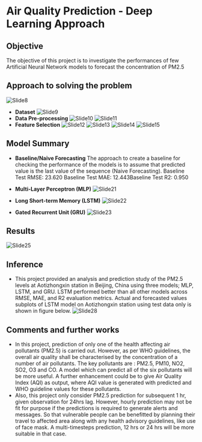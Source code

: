 # **Air Quality Prediction - Deep Learning Approach**

## Objective
The objective of this project is to investigate the performances of few Artificial Neural Network models to forecast the concentration of PM2.5​

## Approach to solving the problem
  ![Slide8](https://github.com/user-attachments/assets/11f6f525-cafd-4213-ae97-dbfc14e929ab)
  * **Dataset**
    ![Slide9](https://github.com/user-attachments/assets/7d84a051-96a7-44cd-8f37-2dc7e8a9a2a6)
  * **Data Pre-processing**
    ![Slide10](https://github.com/user-attachments/assets/73e53d8e-3845-4abf-bc5b-0e5b9d783720)
    ![Slide11](https://github.com/user-attachments/assets/a2f5ca1f-e24a-4b50-81de-b909ad36cd51)
  * **Feature Selection**
    ![Slide12](https://github.com/user-attachments/assets/0f0ffc4a-86a2-4801-a11c-655ec7fdc2c5)
    ![Slide13](https://github.com/user-attachments/assets/5bd6677e-bc31-4380-b1c2-1dc9c82a9af9)
    ![Slide14](https://github.com/user-attachments/assets/8f3c81bb-18c8-47f3-8573-459d81d89e15)
    ![Slide15](https://github.com/user-attachments/assets/a902518a-6d86-437a-a348-8ee476a84d85)
      
## Model Summary
* **Baseline/Naive Forecasting**
  The approach to create a baseline for checking the performance of the models is to assume that predicted value is the last value of the sequence (Naive Forecasting).​
    Baseline Test RMSE: 23.620​
    Baseline Test MAE: 12.443​
    Baseline Test R2: 0.950

* **Multi-Layer Perceptron (MLP)**
  ![Slide21](https://github.com/user-attachments/assets/48f127e8-3664-499b-ac00-f34232b2f83a)

* **Long Short-term Memory (LSTM)**
  ![Slide22](https://github.com/user-attachments/assets/da720659-21e2-4270-8685-bc81756d9277)

* **Gated Recurrent Unit (GRU)**
  ![Slide23](https://github.com/user-attachments/assets/30e02666-3374-4562-b03c-8ac482c2f376)

## Results
  ![Slide25](https://github.com/user-attachments/assets/d7c17f3c-13bf-4abc-b85d-ee57a8c7961b)

## Inference
* This project provided an analysis and prediction study of the PM2.5 levels at Aotizhongxin station in Beijing, China using three models; MLP, LSTM, and GRU. ​LSTM performed better than all other models across RMSE, MAE, and R2 evaluation metrics.​ Actual and forecasted values subplots of LSTM model on Aotizhongxin station using test data only is shown in figure below.
![Slide28](https://github.com/user-attachments/assets/fc5392ea-585a-45bb-a2d7-513aa43a2d64)

## Comments and further works
* In this project, prediction of only one of the health affecting air pollutants (PM2.5) is carried out. However, as per WHO guidelines, the overall air quality shall be characterised by the concentration of a number of air pollutants. The key pollutants are : PM2.5, PM10, NO2, SO2, O3 and CO. A model which can predict all of the six pollutants will be more useful. A further enhancement could be to give Air Quality Index (AQI) as output, where AQI value is generated with predicted and WHO guideline values for these pollutants.
* Also, this project only consider PM2.5 prediction for subsequent 1 hr, given observation for 24hrs lag. However, hourly prediction may not be fit for purpose if the predictions is required to generate alerts and messages. So that vulnerable people can be benefitted by planning their travel to affected area along with any health advisory guidelines, like use of face mask. A multi-timesteps prediction, 12 hrs or 24 hrs will be more suitable in that case.


  
